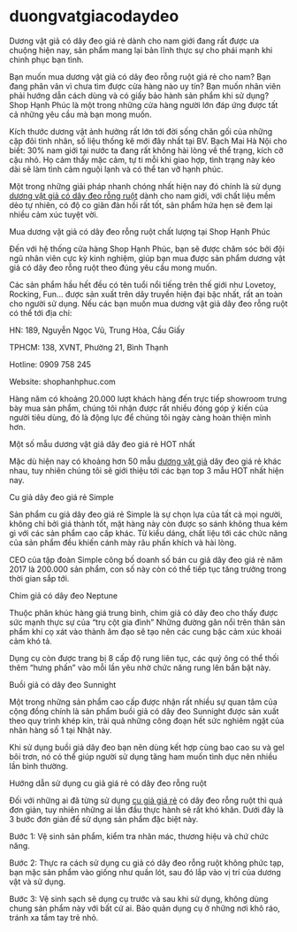 # duongvatgiacodaydeo
Dương vật giả có dây đeo giá rẻ dành cho nam giới đang rất được ưa chuộng hiện nay, sản phẩm mang lại bản lĩnh thực sự cho phái mạnh khi chinh phục bạn tình.
<p>Bạn muốn mua dương vật giả c&oacute; d&acirc;y đeo rỗng ruột gi&aacute; rẻ cho nam? Bạn đang ph&acirc;n v&acirc;n v&igrave; chưa t&igrave;m được cửa h&agrave;ng n&agrave;o uy t&iacute;n? Bạn muốn nh&acirc;n vi&ecirc;n phải hướng dẫn c&aacute;ch d&ugrave;ng v&agrave; c&oacute; giấy bảo h&agrave;nh sản phẩm khi sử dụng? Shop Hạnh Ph&uacute;c l&agrave; một trong những cửa h&agrave;ng người lớn đ&aacute;p ứng được tất cả những y&ecirc;u cầu m&agrave; bạn mong muốn.</p>

<p>K&iacute;ch thước dương vật ảnh hưởng rất lớn tới đời sống chăn gối của những cặp đ&ocirc;i t&igrave;nh nh&acirc;n, số liệu thống k&ecirc; mới đ&acirc;y nhất tại BV. Bạch Mai H&agrave; Nội cho biết: 30% nam giới tại nước ta đang rất kh&ocirc;ng h&agrave;i l&ograve;ng về thể trạng, k&iacute;ch cỡ cậu nhỏ. Họ cảm thấy mặc cảm, tự ti mỗi khi giao hợp, t&igrave;nh trạng n&agrave;y k&eacute;o d&agrave;i sẽ l&agrave;m t&igrave;nh cảm nguội lạnh v&agrave; c&oacute; thể tan vỡ hạnh ph&uacute;c.</p>

<p>Một trong những giải ph&aacute;p nhanh ch&oacute;ng nhất hiện nay đ&oacute; ch&iacute;nh l&agrave; sử dụng <a href="https://shophanhphuc.com/duong-vat-gia-cao-cap">dương vật giả c&oacute; d&acirc;y đeo rỗng ruột</a> d&agrave;nh cho nam giới, với chất liệu mềm dẻo tự nhi&ecirc;n, c&oacute; độ co gi&atilde;n đ&agrave;n hồi rất tốt, sản phẩm hứa hẹn sẽ đem lại nhiều cảm x&uacute;c tuyệt vời.</p>

<p>Mua dương vật giả c&oacute; d&acirc;y đeo rỗng ruột chất lượng tại Shop Hạnh Ph&uacute;c</p>

<p>Đến với hệ thống cửa h&agrave;ng Shop Hạnh Ph&uacute;c, bạn sẽ được chăm s&oacute;c bởi đội ngũ nh&acirc;n vi&ecirc;n cực kỳ kinh nghiệm, gi&uacute;p bạn mua được sản phẩm dương vật giả c&oacute; d&acirc;y đeo rỗng ruột theo đ&uacute;ng y&ecirc;u cầu mong muốn.</p>

<p>C&aacute;c sản phẩm hầu hết đều c&oacute; t&ecirc;n tuổi nổi tiếng tr&ecirc;n thế giới như Lovetoy, Rocking, Fun&hellip; được sản xuất tr&ecirc;n d&acirc;y truyền hiện đại bậc nhất, rất an to&agrave;n cho người sử dụng. Nếu c&aacute;c bạn muốn mua dương vật giả d&acirc;y đeo rỗng ruột c&oacute; thể tới địa chỉ:</p>

<p>HN: 189, Nguyễn Ngọc Vũ, Trung H&ograve;a, Cầu Giấy</p>

<p>TPHCM: 138, XVNT, Phường 21, B&igrave;nh Thạnh</p>

<p>Hotline: 0909 758 245</p>

<p>Website: shophanhphuc.com</p>

<p>H&agrave;ng năm c&oacute; khoảng 20.000 lượt kh&aacute;ch h&agrave;ng đến trực tiếp showroom trưng b&agrave;y mua sản phẩm, ch&uacute;ng t&ocirc;i nhận được rất nhiều đ&oacute;ng g&oacute;p &yacute; kiến của người ti&ecirc;u d&ugrave;ng, đ&oacute; l&agrave; động lực để ch&uacute;ng t&ocirc;i ng&agrave;y c&agrave;ng ho&agrave;n thiện m&igrave;nh hơn.</p>

<p>Một số mẫu dương vật giả d&acirc;y đeo gi&aacute; rẻ HOT nhất</p>

<p>Mặc d&ugrave; hiện nay c&oacute; khoảng hơn 50 mẫu <a href="https://www.linkedin.com/pulse/mua-duong-vat-gia-cho-nu-re-co-rung-tai-shop-hanh-phuc-duong-vat-gia/">dương vật giả</a> d&acirc;y đeo gi&aacute; rẻ kh&aacute;c nhau, tuy nhi&ecirc;n ch&uacute;ng t&ocirc;i sẽ giới thiệu tới c&aacute;c bạn top 3 mẫu HOT nhất hiện nay.</p>

<p>Cu giả d&acirc;y đeo gi&aacute; rẻ Simple</p>

<p>Sản phẩm cu giả d&acirc;y đeo gi&aacute; rẻ Simple l&agrave; sự chọn lựa của tất cả mọi người, kh&ocirc;ng chỉ bởi gi&aacute; th&agrave;nh tốt, mặt h&agrave;ng n&agrave;y c&ograve;n được so s&aacute;nh kh&ocirc;ng thua k&eacute;m g&igrave; với c&aacute;c sản phẩm cao cấp kh&aacute;c. Từ kiểu d&aacute;ng, chất liệu tới c&aacute;c chức năng của sản phẩm đều khiến c&aacute;nh m&agrave;y r&acirc;u phấn kh&iacute;ch v&agrave; h&agrave;i l&ograve;ng.</p>

<p>CEO của tập đo&agrave;n Simple c&ocirc;ng bố doanh số b&aacute;n cu giả d&acirc;y đeo gi&aacute; rẻ năm 2017 l&agrave; 200.000 sản phẩm, con số n&agrave;y c&ograve;n c&oacute; thể tiếp tục tăng trưởng trong thời gian sắp tới.</p>

<p>Chim giả c&oacute; d&acirc;y đeo Neptune</p>

<p>Thuộc ph&acirc;n kh&uacute;c h&agrave;ng gi&aacute; trung b&igrave;nh, chim giả c&oacute; d&acirc;y đeo cho thấy được sức mạnh thực sự của &ldquo;trụ cột gia đ&igrave;nh&rdquo; Những đường g&acirc;n nổi tr&ecirc;n th&acirc;n sản phẩm khi cọ x&aacute;t v&agrave;o th&agrave;nh &acirc;m đạo sẽ tạo n&ecirc;n c&aacute;c cung bậc cảm x&uacute;c kho&aacute;i cảm kh&oacute; tả.</p>

<p>Dụng cụ c&ograve;n được trang bị 8 cấp độ rung li&ecirc;n tục, c&aacute;c qu&yacute; &ocirc;ng c&oacute; thể thối th&ecirc;m &ldquo;hưng phấn&rdquo; v&agrave;o mỗi lần y&ecirc;u nhờ chức năng rung l&ecirc;n bần bật n&agrave;y.</p>

<p>Buồi giả c&oacute; d&acirc;y đeo Sunnight</p>

<p>Một trong những sản phẩm cao cấp được nhận rất nhiều sự quan t&acirc;m của cộng đồng ch&iacute;nh l&agrave; sản phẩm buồi giả c&oacute; d&acirc;y đeo Sunnight được sản xuất theo quy tr&igrave;nh kh&eacute;p k&iacute;n, trải quả những c&ocirc;ng đoạn hết sức nghi&ecirc;m ngặt của nh&atilde;n h&agrave;ng số 1 tại Nhật n&agrave;y.</p>

<p>Khi sử dụng buồi giả d&acirc;y đeo bạn n&ecirc;n d&ugrave;ng kết hợp c&ugrave;ng bao cao su v&agrave; gel b&ocirc;i trơn, n&oacute; c&oacute; thể gi&uacute;p người sử dụng tăng ham muốn t&igrave;nh dục n&ecirc;n nhiều lần b&igrave;nh thường.</p>

<p>Hướng dẫn sử dụng cu giả gi&aacute; rẻ c&oacute; d&acirc;y đeo rỗng ruột</p>

<p>Đối với những ai đ&atilde; từng sử dụng <a href="https://shophanhphuc.com/duong-vat-gia-chim-gia-gia-re-co-rung.html">cu giả gi&aacute; rẻ</a> c&oacute; d&acirc;y đeo rỗng ruột th&igrave; qu&aacute; đơn giản, tuy nhi&ecirc;n những ai lần đầu thực h&agrave;nh sẽ rất kh&oacute; khăn. Dưới đ&acirc;y l&agrave; 3 bước đơn giản để sử dụng sản phẩm đặc biệt n&agrave;y.</p>

<p>Bước 1: Vệ sinh sản phẩm, kiểm tra nh&atilde;n m&aacute;c, thương hiệu v&agrave; chứ chức năng.</p>

<p>Bước 2: Thực ra c&aacute;ch sử dụng cu giả c&oacute; d&acirc;y đeo rỗng ruột kh&ocirc;ng phức tạp, bạn mặc sản phẩm v&agrave;o giống như quần l&oacute;t, sau đ&oacute; lắp v&agrave;o vị tr&iacute; của dương vật v&agrave; sử dụng.</p>

<p>Bước 3: Vệ sinh sạch sẽ dụng cụ trước v&agrave; sau khi sử dụng, kh&ocirc;ng d&ugrave;ng chung sản phẩm n&agrave;y với bất cứ ai. Bảo quản dụng cụ ở những nơi kh&ocirc; r&aacute;o, tr&aacute;nh xa tầm tay trẻ nhỏ.</p>
